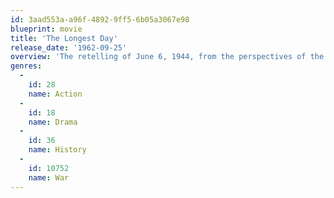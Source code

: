 ```yaml
---
id: 3aad553a-a96f-4892-9ff5-6b05a3067e98
blueprint: movie
title: 'The Longest Day'
release_date: '1962-09-25'
overview: 'The retelling of June 6, 1944, from the perspectives of the Germans, US, British, Canadians, and the Free French. Marshall Erwin Rommel, touring the defenses being established as part of the Reich''s Atlantic Wall, notes to his officers that when the Allied invasion comes they must be stopped on the beach. "For the Allies as well as the Germans, it will be the longest day"'
genres:
  -
    id: 28
    name: Action
  -
    id: 18
    name: Drama
  -
    id: 36
    name: History
  -
    id: 10752
    name: War
---
```

